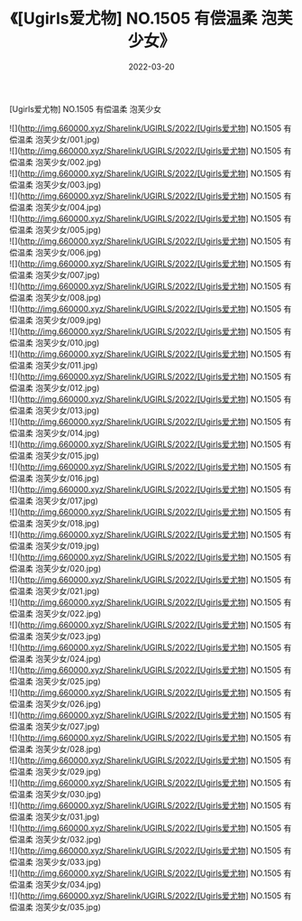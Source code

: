 ﻿---
layout: post
title:  《[Ugirls爱尤物] NO.1505 有偿温柔 泡芙少女》
date:   2022-03-20
img: http://img.660000.xyz/Sharelink/UGIRLS/2022/[Ugirls爱尤物] NO.1505 有偿温柔 泡芙少女/000.jpg
categories: [美女, 清纯, 唯美]
---

[Ugirls爱尤物] NO.1505 有偿温柔 泡芙少女

 ![](http://img.660000.xyz/Sharelink/UGIRLS/2022/[Ugirls爱尤物] NO.1505 有偿温柔 泡芙少女/001.jpg) <br>![](http://img.660000.xyz/Sharelink/UGIRLS/2022/[Ugirls爱尤物] NO.1505 有偿温柔 泡芙少女/002.jpg) <br>![](http://img.660000.xyz/Sharelink/UGIRLS/2022/[Ugirls爱尤物] NO.1505 有偿温柔 泡芙少女/003.jpg) <br>![](http://img.660000.xyz/Sharelink/UGIRLS/2022/[Ugirls爱尤物] NO.1505 有偿温柔 泡芙少女/004.jpg) <br>![](http://img.660000.xyz/Sharelink/UGIRLS/2022/[Ugirls爱尤物] NO.1505 有偿温柔 泡芙少女/005.jpg) <br>![](http://img.660000.xyz/Sharelink/UGIRLS/2022/[Ugirls爱尤物] NO.1505 有偿温柔 泡芙少女/006.jpg) <br>![](http://img.660000.xyz/Sharelink/UGIRLS/2022/[Ugirls爱尤物] NO.1505 有偿温柔 泡芙少女/007.jpg) <br>![](http://img.660000.xyz/Sharelink/UGIRLS/2022/[Ugirls爱尤物] NO.1505 有偿温柔 泡芙少女/008.jpg) <br>![](http://img.660000.xyz/Sharelink/UGIRLS/2022/[Ugirls爱尤物] NO.1505 有偿温柔 泡芙少女/009.jpg) <br>![](http://img.660000.xyz/Sharelink/UGIRLS/2022/[Ugirls爱尤物] NO.1505 有偿温柔 泡芙少女/010.jpg) <br>![](http://img.660000.xyz/Sharelink/UGIRLS/2022/[Ugirls爱尤物] NO.1505 有偿温柔 泡芙少女/011.jpg) <br>![](http://img.660000.xyz/Sharelink/UGIRLS/2022/[Ugirls爱尤物] NO.1505 有偿温柔 泡芙少女/012.jpg) <br>![](http://img.660000.xyz/Sharelink/UGIRLS/2022/[Ugirls爱尤物] NO.1505 有偿温柔 泡芙少女/013.jpg) <br>![](http://img.660000.xyz/Sharelink/UGIRLS/2022/[Ugirls爱尤物] NO.1505 有偿温柔 泡芙少女/014.jpg) <br>![](http://img.660000.xyz/Sharelink/UGIRLS/2022/[Ugirls爱尤物] NO.1505 有偿温柔 泡芙少女/015.jpg) <br>![](http://img.660000.xyz/Sharelink/UGIRLS/2022/[Ugirls爱尤物] NO.1505 有偿温柔 泡芙少女/016.jpg) <br>![](http://img.660000.xyz/Sharelink/UGIRLS/2022/[Ugirls爱尤物] NO.1505 有偿温柔 泡芙少女/017.jpg) <br>![](http://img.660000.xyz/Sharelink/UGIRLS/2022/[Ugirls爱尤物] NO.1505 有偿温柔 泡芙少女/018.jpg) <br>![](http://img.660000.xyz/Sharelink/UGIRLS/2022/[Ugirls爱尤物] NO.1505 有偿温柔 泡芙少女/019.jpg) <br>![](http://img.660000.xyz/Sharelink/UGIRLS/2022/[Ugirls爱尤物] NO.1505 有偿温柔 泡芙少女/020.jpg) <br>![](http://img.660000.xyz/Sharelink/UGIRLS/2022/[Ugirls爱尤物] NO.1505 有偿温柔 泡芙少女/021.jpg) <br>![](http://img.660000.xyz/Sharelink/UGIRLS/2022/[Ugirls爱尤物] NO.1505 有偿温柔 泡芙少女/022.jpg) <br>![](http://img.660000.xyz/Sharelink/UGIRLS/2022/[Ugirls爱尤物] NO.1505 有偿温柔 泡芙少女/023.jpg) <br>![](http://img.660000.xyz/Sharelink/UGIRLS/2022/[Ugirls爱尤物] NO.1505 有偿温柔 泡芙少女/024.jpg) <br>![](http://img.660000.xyz/Sharelink/UGIRLS/2022/[Ugirls爱尤物] NO.1505 有偿温柔 泡芙少女/025.jpg) <br>![](http://img.660000.xyz/Sharelink/UGIRLS/2022/[Ugirls爱尤物] NO.1505 有偿温柔 泡芙少女/026.jpg) <br>![](http://img.660000.xyz/Sharelink/UGIRLS/2022/[Ugirls爱尤物] NO.1505 有偿温柔 泡芙少女/027.jpg) <br>![](http://img.660000.xyz/Sharelink/UGIRLS/2022/[Ugirls爱尤物] NO.1505 有偿温柔 泡芙少女/028.jpg) <br>![](http://img.660000.xyz/Sharelink/UGIRLS/2022/[Ugirls爱尤物] NO.1505 有偿温柔 泡芙少女/029.jpg) <br>![](http://img.660000.xyz/Sharelink/UGIRLS/2022/[Ugirls爱尤物] NO.1505 有偿温柔 泡芙少女/030.jpg) <br>![](http://img.660000.xyz/Sharelink/UGIRLS/2022/[Ugirls爱尤物] NO.1505 有偿温柔 泡芙少女/031.jpg) <br>![](http://img.660000.xyz/Sharelink/UGIRLS/2022/[Ugirls爱尤物] NO.1505 有偿温柔 泡芙少女/032.jpg) <br>![](http://img.660000.xyz/Sharelink/UGIRLS/2022/[Ugirls爱尤物] NO.1505 有偿温柔 泡芙少女/033.jpg) <br>![](http://img.660000.xyz/Sharelink/UGIRLS/2022/[Ugirls爱尤物] NO.1505 有偿温柔 泡芙少女/034.jpg) <br>![](http://img.660000.xyz/Sharelink/UGIRLS/2022/[Ugirls爱尤物] NO.1505 有偿温柔 泡芙少女/035.jpg) <br>